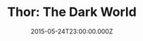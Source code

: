 ---
title: "Thor: The Dark World"
year: 2013
date: 2015-05-24T23:00:00.000Z
permalink: /almanac/movies/2015-05-25-thor-the-dark-world/index.html
rating: 3
tmdbid: 76338
---